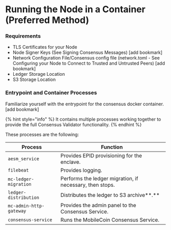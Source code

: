 # Running the Node in a Container (Preferred Method)

### Requirements

* TLS Certificates for your Node
* Node Signer Keys (See Signing Consensus Messages) \[add bookmark]&#x20;
* Network Configuration File/Consensus config file (network.toml - See Configuring your Node to Connect to Trusted and Untrusted Peers) \[add bookmark]
* Ledger Storage Location
* S3 Storage Location

### Entrypoint and Container Processes

Familiarize yourself with the entrypoint for the consensus docker container. \[add bookmark]

{% hint style="info" %}
It contains multiple processes working together to provide the full Consensus Validator functionality.
{% endhint %}

These processes are the following:

| Process                 | Function                                                 |
| ----------------------- | -------------------------------------------------------- |
| `aesm_service`          | Provides EPID provisioning for the enclave.              |
| `filebeat`              | Provides logging.                                        |
| `mc-ledger-migration`   | Performs the ledger migration, if necessary, then stops. |
| `ledger-distribution`   | Distributes the ledger to S3 archive**.**                |
| `mc-admin-http-gateway` | Provides the admin panel to the Consensus Service.       |
| `consensus-service`     | Runs the MobileCoin Consensus Service.                   |

